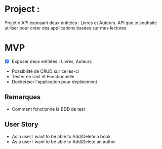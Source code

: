 # Project :
Projet d'API exposant deux entitées : Livres et Auteurs.
API que je souhaite utiliser pour créer des applications basées sur mes lectures

# MVP

- [x] Exposer deux entitées : Livres, Auteurs 
- Possibilité de CRUD sur celles-ci
- Tester en Unit et Fonctionnelle 
- Dockeriser l'application pour deploiement

## Remarques

- Comment fonctionne la BDD de test


## User Story

- As a user I want to be able to Add/Delete a book
- As a user I want to be able to Add/Delete an author

